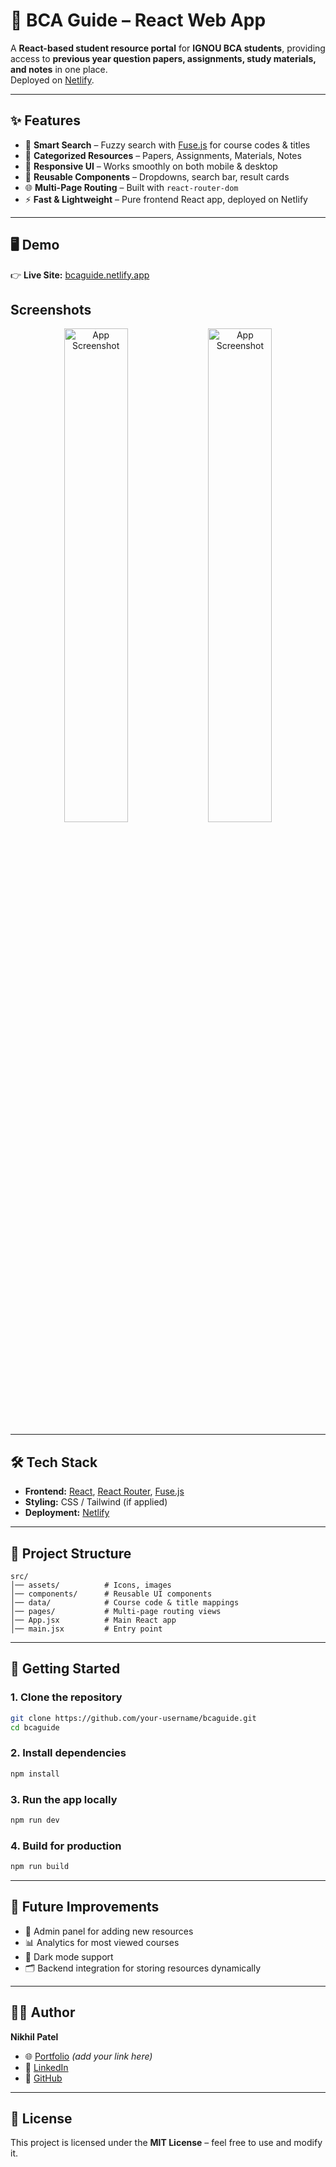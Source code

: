 # 📘 BCA Guide – React Web App

A **React-based student resource portal** for **IGNOU BCA students**, providing access to **previous year question papers, assignments, study materials, and notes** in one place.  
Deployed on [Netlify](https://bcaguide.netlify.app).

---

## ✨ Features

- 🔎 **Smart Search** – Fuzzy search with [Fuse.js](https://fusejs.io/) for course codes & titles  
- 📂 **Categorized Resources** – Papers, Assignments, Materials, Notes  
- 📱 **Responsive UI** – Works smoothly on both mobile & desktop  
- 🧩 **Reusable Components** – Dropdowns, search bar, result cards  
- 🌐 **Multi-Page Routing** – Built with `react-router-dom`  
- ⚡ **Fast & Lightweight** – Pure frontend React app, deployed on Netlify  

---

## 🖥️ Demo

👉 **Live Site:** [bcaguide.netlify.app](https://bcaguide.netlify.app)  

## Screenshots

<p align="center">
  <img src="https://res.cloudinary.com/dinzuxodt/image/upload/Screenshot_2025-09-17_135719_tqqoro.png" alt="App Screenshot" width="45%" />
  <img src="https://res.cloudinary.com/dinzuxodt/image/upload/Screenshot_2025-09-17_135708_meouvw.png" alt="App Screenshot" width="45%" />
</p> 

---

## 🛠️ Tech Stack

- **Frontend:** [React](https://react.dev/), [React Router](https://reactrouter.com/), [Fuse.js](https://fusejs.io/)  
- **Styling:** CSS / Tailwind (if applied)  
- **Deployment:** [Netlify](https://www.netlify.com/)  

---

## 📂 Project Structure

```
src/
│── assets/          # Icons, images
│── components/      # Reusable UI components
│── data/            # Course code & title mappings
│── pages/           # Multi-page routing views
│── App.jsx          # Main React app
│── main.jsx         # Entry point
```

---

## 🚀 Getting Started

### 1. Clone the repository  
```bash
git clone https://github.com/your-username/bcaguide.git
cd bcaguide
```

### 2. Install dependencies  
```bash
npm install
```

### 3. Run the app locally  
```bash
npm run dev
```

### 4. Build for production  
```bash
npm run build
```

---

## 📌 Future Improvements

- 🔐 Admin panel for adding new resources  
- 📊 Analytics for most viewed courses  
- 🌙 Dark mode support  
- 🗂️ Backend integration for storing resources dynamically  

---

## 👨‍💻 Author

**Nikhil Patel**  
- 🌐 [Portfolio](#) *(add your link here)*  
- 💼 [LinkedIn](#)  
- 🐙 [GitHub](#)  

---

## 📜 License

This project is licensed under the **MIT License** – feel free to use and modify it.

